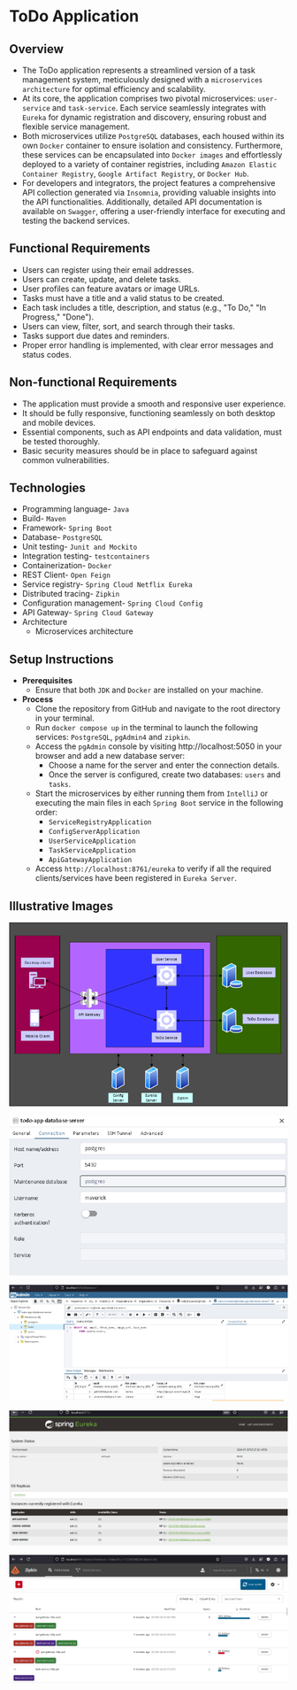 # ToDo Application

## Overview

- The ToDo application represents a streamlined version of a task management system, meticulously designed with a
  `microservices architecture` for optimal efficiency and scalability.
- At its core, the application comprises two pivotal microservices: `user-service` and `task-service`. Each service
  seamlessly integrates with `Eureka` for dynamic registration and discovery, ensuring robust and flexible service
  management.
- Both microservices utilize `PostgreSQL` databases, each housed within its own `Docker` container to ensure isolation
  and consistency. Furthermore, these services can be encapsulated into `Docker images` and effortlessly deployed to a
  variety of container registries, including `Amazon Elastic Container Registry`, `Google Artifact Registry`,
  or `Docker Hub`.
- For developers and integrators, the project features a comprehensive API collection generated via `Insomnia`,
  providing valuable insights into the API functionalities. Additionally, detailed API documentation is available on
  `Swagger`, offering a user-friendly interface for executing and testing the backend services.

## Functional Requirements

- Users can register using their email addresses.
- Users can create, update, and delete tasks.
- User profiles can feature avatars or image URLs.
- Tasks must have a title and a valid status to be created.
- Each task includes a title, description, and status (e.g., "To Do," "In Progress," "Done").
- Users can view, filter, sort, and search through their tasks.
- Tasks support due dates and reminders.
- Proper error handling is implemented, with clear error messages and status codes.

## Non-functional Requirements

- The application must provide a smooth and responsive user experience.
- It should be fully responsive, functioning seamlessly on both desktop and mobile devices.
- Essential components, such as API endpoints and data validation, must be tested thoroughly.
- Basic security measures should be in place to safeguard against common vulnerabilities.

## Technologies

- Programming language- `Java`
- Build- `Maven`
- Framework- `Spring Boot`
- Database- `PostgreSQL`
- Unit testing- `Junit and Mockito`
- Integration testing- `testcontainers`
- Containerization- `Docker`
- REST Client- `Open Feign`
- Service registry- `Spring Cloud Netflix Eureka`
- Distributed tracing- `Zipkin`
- Configuration management- `Spring Cloud Config`
- API Gateway- `Spring Cloud Gateway`
- Architecture
    - Microservices architecture

## Setup Instructions

- **Prerequisites**
    - Ensure that both `JDK` and `Docker` are installed on your machine.
- **Process**
    - Clone the repository from GitHub and navigate to the root directory in your terminal.
    - Run `docker compose up` in the terminal to launch the following services: `PostgreSQL`, `pgAdmin4` and `zipkin`.
    - Access the `pgAdmin` console by visiting http://localhost:5050 in your browser and add a new database server:
        - Choose a name for the server and enter the connection details.
        - Once the server is configured, create two databases: `users` and `tasks`.
    - Start the microservices by either running them from `IntelliJ` or executing the main files in each `Spring Boot`
      service in the following order:
        - `ServiceRegistryApplication`
        - `ConfigServerApplication`
        - `UserServiceApplication`
        - `TaskServiceApplication`
        - `ApiGatewayApplication`
    - Access `http://localhost:8761/eureka` to verify if all the required clients/services have been registered in
      `Eureka Server`.

## Illustrative Images

![img.png](architecture.png)

![img.png](pgadmin-add-database-server.png)

![img.png](pgadmin4.png)

![img.png](services.png)

![img.png](zipkin-traces.png)
